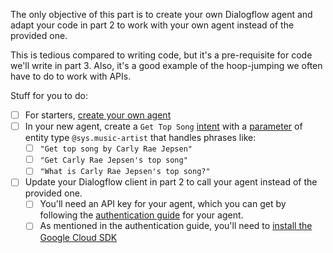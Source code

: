The only objective of this part is to create your own Dialogflow agent
and adapt your code in part 2 to work with your own agent instead of the provided one.

This is tedious compared to writing code, but it's a pre-requisite for code we'll write in part 3.
Also, it's a good example of the hoop-jumping we often have to do to work with APIs.

Stuff for you to do:
- [ ] For starters, [create your own agent](https://dialogflow.com/docs/getting-started)
- [ ] In your new agent, create a `Get Top Song` [intent](https://dialogflow.com/docs/intents) with a [parameter](https://dialogflow.com/docs/intents/actions-parameters) of entity type `@sys.music-artist` that handles phrases like:
    - [ ] `"Get top song by Carly Rae Jepsen"`
    - [ ] `"Get Carly Rae Jepsen's top song"`
    - [ ] `"What is Carly Rae Jepsen's top song?"`
- [ ] Update your Dialogflow client in part 2 to call your agent instead of the provided one.
    - [ ] You'll need an API key for your agent, which you can get by following the [authentication guide](https://dialogflow.com/docs/reference/v2-auth-setup) for your agent.
    - [ ] As mentioned in the authentication guide, you'll need to [install the Google Cloud SDK](https://cloud.google.com/sdk/docs/)
